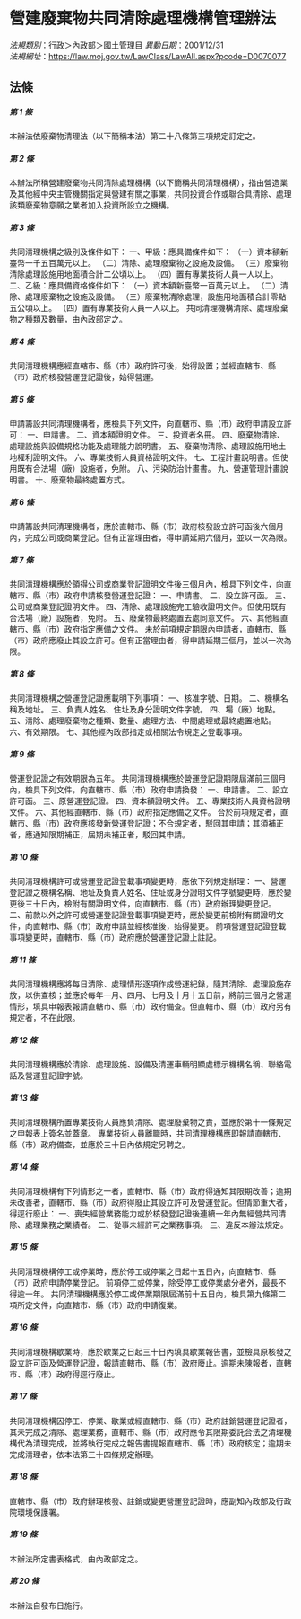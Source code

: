 # 營建廢棄物共同清除處理機構管理辦法

*法規類別*：行政＞內政部＞國土管理目
*異動日期*：2001/12/31  
*法規網址*：https://law.moj.gov.tw/LawClass/LawAll.aspx?pcode=D0070077



## 法條
##### 第 1 條
本辦法依廢棄物清理法（以下簡稱本法）第二十八條第三項規定訂定之。

##### 第 2 條
本辦法所稱營建廢棄物共同清除處理機構（以下簡稱共同清理機構），指由營造業及其他經中央主管機關指定與營建有關之事業，共同投資合作或聯合具清除、處理該類廢棄物意願之業者加入投資所設立之機構。

##### 第 3 條
共同清理機構之級別及條件如下：
一、甲級：應具備條件如下：
（一）資本額新臺幣一千五百萬元以上。
（二）清除、處理廢棄物之設施及設備。
（三）廢棄物清除處理設施用地面積合計二公頃以上。
（四）置有專業技術人員一人以上。
二、乙級：應具備資格條件如下：
（一）資本額新臺幣一百萬元以上。
（二）清除、處理廢棄物之設施及設備。
（三）廢棄物清除處理，設施用地面積合計零點五公頃以上。
（四）置有專業技術人員一人以上。
共同清理機構清除、處理廢棄物之種類及數量，由內政部定之。

##### 第 4 條
共同清理機構應經直轄市、縣（市）政府許可後，始得設置；並經直轄市、縣（市）政府核發營運登記證後，始得營運。

##### 第 5 條
申請籌設共同清理機構者，應檢具下列文件，向直轄市、縣（市）政府申請設立許可：
一、申請書。
二、資本額證明文件。
三、投資者名冊。
四、廢棄物清除、處理設施與設備規格功能及處理能力說明書。
五、廢棄物清除、處理設施用地土地權利證明文件。
六、專業技術人員資格證明文件。
七、工程計畫說明書。但使用既有合法場（廠）設施者，免附。
八、污染防治計畫書。
九、營運管理計畫說明書。
十、廢棄物最終處置方式。

##### 第 6 條
申請籌設共同清理機構者，應於直轄市、縣（市）政府核發設立許可函後六個月內，完成公司或商業登記。但有正當理由者，得申請延期六個月，並以一次為限。

##### 第 7 條
共同清理機構應於領得公司或商業登記證明文件後三個月內，檢具下列文件，向直轄市、縣（市）政府申請核發營運登記證：
一、申請書。
二、設立許可函。
三、公司或商業登記證明文件。
四、清除、處理設施完工驗收證明文件。但使用既有合法場（廠）設施者，免附。
五、廢棄物最終處置去處同意文件。
六、其他經直轄市、縣（市）政府指定應備之文件。
未於前項規定期限內申請者，直轄市、縣（市）政府應廢止其設立許可。但有正當理由者，得申請延期三個月，並以一次為限。

##### 第 8 條
共同清理機構之營運登記證應載明下列事項：
一、核准字號、日期。
二、機構名稱及地址。
三、負責人姓名、住址及身分證明文件字號。
四、場（廠）地點。
五、清除、處理廢棄物之種類、數量、處理方法、中間處理或最終處置地點。
六、有效期限。
七、其他經內政部指定或相關法令規定之登載事項。

##### 第 9 條
營運登記證之有效期限為五年。
共同清理機構應於營運登記證期限屆滿前三個月內，檢具下列文件，向直轄市、縣（市）政府申請換發：
一、申請書。
二、設立許可函。
三、原營運登記證。
四、資本額證明文件。
五、專業技術人員資格證明文件。
六、其他經直轄市、縣（市）政府指定應備之文件。
合於前項規定者，直轄市、縣（市）政府應核發新營運登記證；不合規定者，駁回其申請；其須補正者，應通知限期補正，屆期未補正者，駁回其申請。

##### 第 10 條
共同清理機構許可或營運登記證登載事項變更時，應依下列規定辦理：
一、營運登記證之機構名稱、地址及負責人姓名、住址或身分證明文件字號變更時，應於變更後三十日內，檢附有關證明文件，向直轄市、縣（市）政府辦理變更登記。
二、前款以外之許可或營運登記證登載事項變更時，應於變更前檢附有關證明文件，向直轄市、縣（市）政府申請並經核准後，始得變更。
前項營運登記證登載事項變更時，直轄市、縣（市）政府應於營運登記證上註記。

##### 第 11 條
共同清理機構應將每日清除、處理情形逐項作成營運紀錄，隨其清除、處理設施存放，以供查核；並應於每年一月、四月、七月及十月十五日前，將前三個月之營運情形，填具申報表報請直轄市、縣（市）政府備查。但直轄市、縣（市）政府另有規定者，不在此限。

##### 第 12 條
共同清理機構應於清除、處理設施、設備及清運車輛明顯處標示機構名稱、聯絡電話及營運登記證字號。

##### 第 13 條
共同清理機構所置專業技術人員應負清除、處理廢棄物之責，並應於第十一條規定之申報表上簽名並蓋章。
專業技術人員離職時，共同清理機構應即報請直轄市、縣（市）政府備查，並應於三十日內依規定另聘之。

##### 第 14 條
共同清理機構有下列情形之一者，直轄市、縣（市）政府得通知其限期改善；逾期未改善者，直轄市、縣（市）政府得廢止其設立許可及營運登記。但情節重大者，得逕行廢止：
一、喪失經營業務能力或於核發登記證後連續一年內無經營共同清除、處理業務之業績者。
二、從事未經許可之業務事項。
三、違反本辦法規定。

##### 第 15 條
共同清理機構停工或停業時，應於停工或停業之日起十五日內，向直轄市、縣（市）政府申請停業登記。
前項停工或停業，除受停工或停業處分者外，最長不得逾一年。
共同清理機構應於停工或停業期限屆滿前十五日內，檢具第九條第二項所定文件，向直轄市、縣（市）政府申請復業。

##### 第 16 條
共同清理機構歇業時，應於歇業之日起三十日內填具歇業報告書，並檢具原核發之設立許可函及營運登記證，報請直轄市、縣（市）政府廢止。逾期未陳報者，直轄市、縣（市）政府得逕行廢止。

##### 第 17 條
共同清理機構因停工、停業、歇業或經直轄市、縣（市）政府註銷營運登記證者，其未完成之清除、處理業務，直轄市、縣（市）政府應令其限期委託合法之清理機構代為清理完成，並將執行完成之報告書提報直轄市、縣（市）政府核定；逾期未完成清理者，依本法第三十四條規定辦理。

##### 第 18 條
直轄市、縣（市）政府辦理核發、註銷或變更營運登記證時，應副知內政部及行政院環境保護署。

##### 第 19 條
本辦法所定書表格式，由內政部定之。

##### 第 20 條
本辦法自發布日施行。


